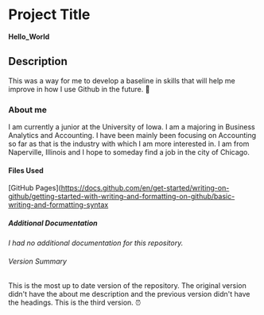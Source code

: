 # Project Title
**Hello_World**
## Description
This was a way for me to develop a baseline in skills that will help me improve in how I use Github in the future. 🎯 
### About me
I am currently a junior at the University of Iowa. I am a majoring in Business Analytics and Accounting. I have been mainly been focusing on Accounting so far as that is the industry with which I am more interested in. I am from Naperville, Illinois and I hope to someday find a job in the city of Chicago.
#### Files Used
[GitHub Pages](https://docs.github.com/en/get-started/writing-on-github/getting-started-with-writing-and-formatting-on-github/basic-writing-and-formatting-syntax
##### Additional Documentation
_I had no additional documentation for this repository._
###### Version Summary
This is the most up to date version of the repository. The original version didn't have the about me description and the previous version didn't have the headings. This is the third version. ⏰

